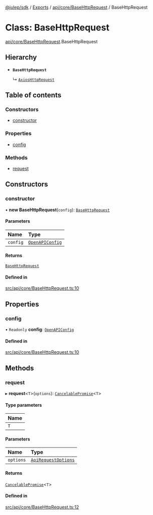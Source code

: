 [@julep/sdk](../README.md) / [Exports](../modules.md) / [api/core/BaseHttpRequest](../modules/api_core_BaseHttpRequest.md) / BaseHttpRequest

# Class: BaseHttpRequest

[api/core/BaseHttpRequest](../modules/api_core_BaseHttpRequest.md).BaseHttpRequest

## Hierarchy

- **`BaseHttpRequest`**

  ↳ [`AxiosHttpRequest`](api_core_AxiosHttpRequest.AxiosHttpRequest.md)

## Table of contents

### Constructors

- [constructor](api_core_BaseHttpRequest.BaseHttpRequest.md#constructor)

### Properties

- [config](api_core_BaseHttpRequest.BaseHttpRequest.md#config)

### Methods

- [request](api_core_BaseHttpRequest.BaseHttpRequest.md#request)

## Constructors

### constructor

• **new BaseHttpRequest**(`config`): [`BaseHttpRequest`](api_core_BaseHttpRequest.BaseHttpRequest.md)

#### Parameters

| Name | Type |
| :------ | :------ |
| `config` | [`OpenAPIConfig`](../modules/api_core_OpenAPI.md#openapiconfig) |

#### Returns

[`BaseHttpRequest`](api_core_BaseHttpRequest.BaseHttpRequest.md)

#### Defined in

[src/api/core/BaseHttpRequest.ts:10](https://github.com/julep-ai/julep/blob/035e7f91b35da5c19151875490e535b6923a07fe/sdks/ts/src/api/core/BaseHttpRequest.ts#L10)

## Properties

### config

• `Readonly` **config**: [`OpenAPIConfig`](../modules/api_core_OpenAPI.md#openapiconfig)

#### Defined in

[src/api/core/BaseHttpRequest.ts:10](https://github.com/julep-ai/julep/blob/035e7f91b35da5c19151875490e535b6923a07fe/sdks/ts/src/api/core/BaseHttpRequest.ts#L10)

## Methods

### request

▸ **request**\<`T`\>(`options`): [`CancelablePromise`](api_core_CancelablePromise.CancelablePromise.md)\<`T`\>

#### Type parameters

| Name |
| :------ |
| `T` |

#### Parameters

| Name | Type |
| :------ | :------ |
| `options` | [`ApiRequestOptions`](../modules/api_core_ApiRequestOptions.md#apirequestoptions) |

#### Returns

[`CancelablePromise`](api_core_CancelablePromise.CancelablePromise.md)\<`T`\>

#### Defined in

[src/api/core/BaseHttpRequest.ts:12](https://github.com/julep-ai/julep/blob/035e7f91b35da5c19151875490e535b6923a07fe/sdks/ts/src/api/core/BaseHttpRequest.ts#L12)
